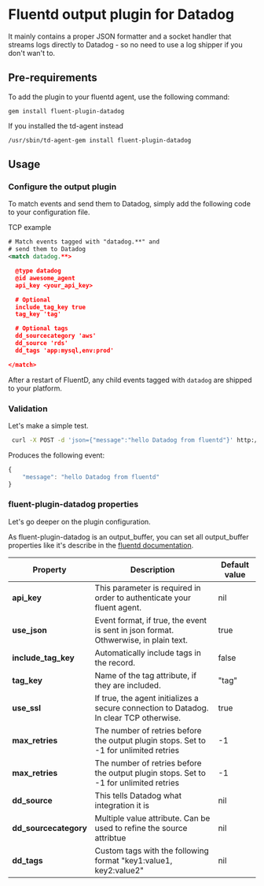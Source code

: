 # Fluentd output plugin for Datadog

It mainly contains a proper JSON formatter and a socket handler that
streams logs directly to Datadog - so no need to use a log shipper
if you don't wan't to.

## Pre-requirements

To add the plugin to your fluentd agent, use the following command:

    gem install fluent-plugin-datadog

If you installed the td-agent instead

    /usr/sbin/td-agent-gem install fluent-plugin-datadog

## Usage
### Configure the output plugin

To match events and send them to Datadog, simply add the following code to your configuration file.

TCP example
```xml
# Match events tagged with "datadog.**" and
# send them to Datadog
<match datadog.**>

  @type datadog
  @id awesome_agent
  api_key <your_api_key>

  # Optional
  include_tag_key true
  tag_key 'tag'

  # Optional tags
  dd_sourcecategory 'aws'
  dd_source 'rds' 
  dd_tags 'app:mysql,env:prod'

</match>
```

After a restart of FluentD, any child events tagged with `datadog` are shipped to your platform.

### Validation
Let's make a simple test.

```bash
 curl -X POST -d 'json={"message":"hello Datadog from fluentd"}' http://localhost:8888/datadog.test
```

Produces the following event:

```javascript
{
    "message": "hello Datadog from fluentd"
}
```

### fluent-plugin-datadog properties
Let's go deeper on the plugin configuration.

As fluent-plugin-datadog is an output_buffer, you can set all output_buffer properties like it's describe in the [fluentd documentation](http://docs.fluentd.org/articles/output-plugin-overview#buffered-output-parameters "documentation").


|  Property   |  Description                                                             |  Default value |
|-------------|--------------------------------------------------------------------------|----------------|
| **api_key** | This parameter is required in order to authenticate your fluent agent.   | nil            |
| **use_json**| Event format, if true, the event is sent in json format. Othwerwise, in plain text. | true      |
| **include_tag_key**| Automatically include tags in the record. | false      |
| **tag_key**| Name of the tag attribute, if they are included. | "tag"      |
| **use_ssl** | If true, the agent initializes a secure connection to Datadog. In clear TCP otherwise. | true |
|**max_retries**| The number of retries before the output plugin stops. Set to -1 for unlimited retries | -1 |
| **max_retries** | The number of retries before the output plugin stops. Set to -1 for unlimited retries | -1 |
| **dd_source** | This tells Datadog what integration it is | nil |
| **dd_sourcecategory** | Multiple value attribute. Can be used to refine the source attribtue | nil |
| **dd_tags** | Custom tags with the following format "key1:value1, key2:value2" | nil |
